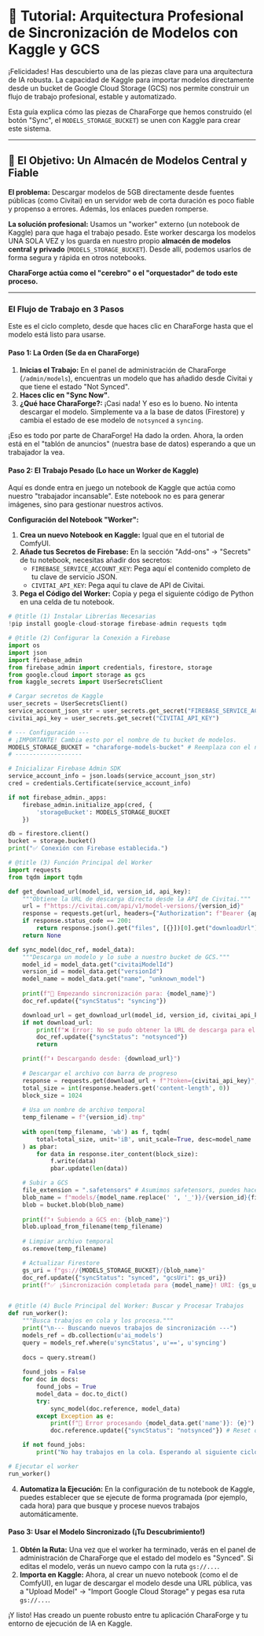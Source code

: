 # 🚀 Tutorial: Arquitectura Profesional de Sincronización de Modelos con Kaggle y GCS

¡Felicidades! Has descubierto una de las piezas clave para una arquitectura de IA robusta. La capacidad de Kaggle para importar modelos directamente desde un bucket de Google Cloud Storage (GCS) nos permite construir un flujo de trabajo profesional, estable y automatizado.

Esta guía explica cómo las piezas de CharaForge que hemos construido (el botón "Sync", el `MODELS_STORAGE_BUCKET`) se unen con Kaggle para crear este sistema.

---

## 🎯 El Objetivo: Un Almacén de Modelos Central y Fiable

**El problema:** Descargar modelos de 5GB directamente desde fuentes públicas (como Civitai) en un servidor web de corta duración es poco fiable y propenso a errores. Además, los enlaces pueden romperse.

**La solución profesional:** Usamos un "worker" externo (un notebook de Kaggle) para que haga el trabajo pesado. Este worker descarga los modelos UNA SOLA VEZ y los guarda en nuestro propio **almacén de modelos central y privado** (`MODELS_STORAGE_BUCKET`). Desde allí, podemos usarlos de forma segura y rápida en otros notebooks.

**CharaForge actúa como el "cerebro" o el "orquestador" de todo este proceso.**

---

### El Flujo de Trabajo en 3 Pasos

Este es el ciclo completo, desde que haces clic en CharaForge hasta que el modelo está listo para usarse.

#### Paso 1: La Orden (Se da en CharaForge)

1.  **Inicias el Trabajo:** En el panel de administración de CharaForge (`/admin/models`), encuentras un modelo que has añadido desde Civitai y que tiene el estado "Not Synced".
2.  **Haces clic en "Sync Now"**.
3.  **¿Qué hace CharaForge?:** ¡Casi nada! Y eso es lo bueno. No intenta descargar el modelo. Simplemente va a la base de datos (Firestore) y cambia el estado de ese modelo de `notsynced` a `syncing`.

¡Eso es todo por parte de CharaForge! Ha dado la orden. Ahora, la orden está en el "tablón de anuncios" (nuestra base de datos) esperando a que un trabajador la vea.

#### Paso 2: El Trabajo Pesado (Lo hace un Worker de Kaggle)

Aquí es donde entra en juego un notebook de Kaggle que actúa como nuestro "trabajador incansable". Este notebook no es para generar imágenes, sino para gestionar nuestros activos.

**Configuración del Notebook "Worker":**

1.  **Crea un nuevo Notebook en Kaggle:** Igual que en el tutorial de ComfyUI.
2.  **Añade tus Secretos de Firebase:** En la sección "Add-ons" -> "Secrets" de tu notebook, necesitas añadir dos secretos:
    *   `FIREBASE_SERVICE_ACCOUNT_KEY`: Pega aquí el contenido completo de tu clave de servicio JSON.
    *   `CIVITAI_API_KEY`: Pega aquí tu clave de API de Civitai.
3.  **Pega el Código del Worker:** Copia y pega el siguiente código de Python en una celda de tu notebook.

```python
# @title (1) Instalar Librerías Necesarias
!pip install google-cloud-storage firebase-admin requests tqdm

# @title (2) Configurar la Conexión a Firebase
import os
import json
import firebase_admin
from firebase_admin import credentials, firestore, storage
from google.cloud import storage as gcs
from kaggle_secrets import UserSecretsClient

# Cargar secretos de Kaggle
user_secrets = UserSecretsClient()
service_account_json_str = user_secrets.get_secret("FIREBASE_SERVICE_ACCOUNT_KEY")
civitai_api_key = user_secrets.get_secret("CIVITAI_API_KEY")

# --- Configuración ---
# ¡IMPORTANTE! Cambia esto por el nombre de tu bucket de modelos.
MODELS_STORAGE_BUCKET = "charaforge-models-bucket" # Reemplaza con el nombre de tu bucket
# -------------------

# Inicializar Firebase Admin SDK
service_account_info = json.loads(service_account_json_str)
cred = credentials.Certificate(service_account_info)

if not firebase_admin._apps:
    firebase_admin.initialize_app(cred, {
        'storageBucket': MODELS_STORAGE_BUCKET
    })

db = firestore.client()
bucket = storage.bucket()
print("✅ Conexión con Firebase establecida.")

# @title (3) Función Principal del Worker
import requests
from tqdm import tqdm

def get_download_url(model_id, version_id, api_key):
    """Obtiene la URL de descarga directa desde la API de Civitai."""
    url = f"https://civitai.com/api/v1/model-versions/{version_id}"
    response = requests.get(url, headers={"Authorization": f"Bearer {api_key}"})
    if response.status_code == 200:
        return response.json().get("files", [{}])[0].get("downloadUrl")
    return None

def sync_model(doc_ref, model_data):
    """Descarga un modelo y lo sube a nuestro bucket de GCS."""
    model_id = model_data.get("civitaiModelId")
    version_id = model_data.get("versionId")
    model_name = model_data.get("name", "unknown_model")
    
    print(f"🔄 Empezando sincronización para: {model_name}")
    doc_ref.update({"syncStatus": "syncing"})

    download_url = get_download_url(model_id, version_id, civitai_api_key)
    if not download_url:
        print(f"❌ Error: No se pudo obtener la URL de descarga para el modelo {model_name}.")
        doc_ref.update({"syncStatus": "notsynced"})
        return

    print(f"⬇️ Descargando desde: {download_url}")
    
    # Descargar el archivo con barra de progreso
    response = requests.get(download_url + f"?token={civitai_api_key}", stream=True)
    total_size = int(response.headers.get('content-length', 0))
    block_size = 1024 
    
    # Usa un nombre de archivo temporal
    temp_filename = f"{version_id}.tmp"
    
    with open(temp_filename, 'wb') as f, tqdm(
        total=total_size, unit='iB', unit_scale=True, desc=model_name
    ) as pbar:
        for data in response.iter_content(block_size):
            f.write(data)
            pbar.update(len(data))

    # Subir a GCS
    file_extension = ".safetensors" # Asumimos safetensors, puedes hacerlo más inteligente
    blob_name = f"models/{model_name.replace(' ', '_')}/{version_id}{file_extension}"
    blob = bucket.blob(blob_name)
    
    print(f"⬆️ Subiendo a GCS en: {blob_name}")
    blob.upload_from_filename(temp_filename)
    
    # Limpiar archivo temporal
    os.remove(temp_filename)

    # Actualizar Firestore
    gs_uri = f"gs://{MODELS_STORAGE_BUCKET}/{blob_name}"
    doc_ref.update({"syncStatus": "synced", "gcsUri": gs_uri})
    print(f"✅ ¡Sincronización completada para {model_name}! URI: {gs_uri}")


# @title (4) Bucle Principal del Worker: Buscar y Procesar Trabajos
def run_worker():
    """Busca trabajos en cola y los procesa."""
    print("\n--- Buscando nuevos trabajos de sincronización ---")
    models_ref = db.collection(u'ai_models')
    query = models_ref.where(u'syncStatus', u'==', u'syncing')
    
    docs = query.stream()
    
    found_jobs = False
    for doc in docs:
        found_jobs = True
        model_data = doc.to_dict()
        try:
            sync_model(doc.reference, model_data)
        except Exception as e:
            print(f"🚨 Error procesando {model_data.get('name')}: {e}")
            doc.reference.update({"syncStatus": "notsynced"}) # Reset on failure

    if not found_jobs:
        print("No hay trabajos en la cola. Esperando al siguiente ciclo.")

# Ejecutar el worker
run_worker()

```
4.  **Automatiza la Ejecución:** En la configuración de tu notebook de Kaggle, puedes establecer que se ejecute de forma programada (por ejemplo, cada hora) para que busque y procese nuevos trabajos automáticamente.

#### Paso 3: Usar el Modelo Sincronizado (¡Tu Descubrimiento!)

1.  **Obtén la Ruta:** Una vez que el worker ha terminado, verás en el panel de administración de CharaForge que el estado del modelo es "Synced". Si editas el modelo, verás un nuevo campo con la ruta `gs://...`.
2.  **Importa en Kaggle:** Ahora, al crear un nuevo notebook (como el de ComfyUI), en lugar de descargar el modelo desde una URL pública, vas a "Upload Model" -> "Import Google Cloud Storage" y pegas esa ruta `gs://...`.

¡Y listo! Has creado un puente robusto entre tu aplicación CharaForge y tu entorno de ejecución de IA en Kaggle.